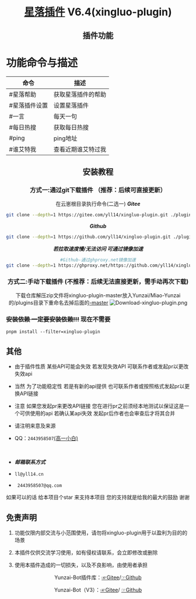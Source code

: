 <div align="center">

# [星落插件](https://blog.yll14.cn/docs/xingluo) V6.4(xingluo-plugin)

## 插件功能

 </div>

# 功能命令与描述

| 命令          | 描述               |
| ------------- | ------------------ |
| #星落帮助     | 获取星落插件的帮助 |
| #星落插件设置 | 设置星落插件       |
| #一言         | 每天一句           |
| #每日热搜     | 获取每日热搜       |
| #ping         | ping地址           |
| #谁艾特我     | 查看近期谁艾特过我 |

 <div align="center">
 
 ## 安装教程  
### 方式一:通过git下载插件  （推荐：后续可直接更新）
在云崽根目录执行命令(二选一)
***Gitee***
```sh
git clone --depth=1 https://gitee.com/yll14/xingluo-plugin.git ./plugins/xingluo-plugin/
```
***Github***
```sh
git clone --depth=1 https://github.com/yll14/xingluo-plugin.git ./plugins/xingluo-plugin/
```
***若拉取速度慢/无法访问 可通过镜像加速***
```sh
#Github-通过ghproxy.net镜像加速
git clone --depth=1 https://ghproxy.net/https://github.com/yll14/xingluo-plugin.git ./plugins/xingluo-plugin/
```
### 方式二:手动下载插件 (不推荐：后续无法直接更新，需手动再次下载)
下载仓库解压zip文件将xingluo-plugin-master放入Yunzai/Miao-Yunzai的/plugins目录下重命名去掉后面的<u>-master</u>
<img src='https://img.yll14.cn/i/2025/02/08/67a70020961d4.png'  alt='Download-xingluo-plugin.png'></img>
</div>

### ~~安装依赖 一定要安装依赖!!!~~ 现在不需要

```
pnpm install --filter=xingluo-plugin
```

## 其他

- 由于插件性质 某些API可能会失效 若发现失效API 可联系作者或发起pr以更改失效api

- 当然 为了功能稳定性 若是有新的api提供 也可联系作者或按照格式发起pr以更换API链接

- 注意 如果您发起pr来更改API链接 您在进行pr之前须经本地测试以保证这是一个可供使用的api 若确认某api失效 发起pr后作者也会审查后才将其合并
  <br/>
- 请注明来意及来源
  <br/>

- QQ：`2443958507`[(高一小白)](https://qm.qq.com/cgi-bin/qm/qr?k=Vzr6Z6yISyfTNKic29xQEattdPxHldPW)

<br/>

- **_邮箱联系方式_**

- `ll@yll14.cn`

- ` 2443958507@qq.com`

如果可以的话 给本项目个star 来支持本项目 您的支持就是给我的最大的鼓励 谢谢

## 免责声明

1. 功能仅限内部交流与小范围使用，请勿将xingluo-plugin用于以盈利为目的的场景

2. 本插件仅供交流学习使用，如有侵权请联系，会立即修改或删除

3. 使用本插件造成的一切损失，以及不良影响，由使用者承担

<div align="center">

Yunzai-Bot插件库：[☞Gitee](https://gitee.com/yhArcadia/Yunzai-Bot-plugins-index)/[☞Github](https://github.com/yhArcadia/Yunzai-Bot-plugins-index)

Yunzai-Bot（V3）：[☞Gitee](https://gitee.com/Le-niao/Yunzai-Bot)/ [☞Github](https://github.com/Le-niao/Yunzai-Bot)

</div>
